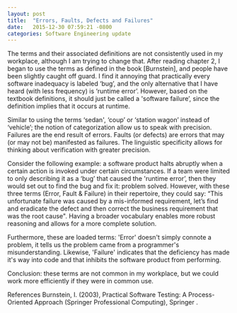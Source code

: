 ```yaml
---
layout: post
title:  "Errors, Faults, Defects and Failures"
date:   2015-12-30 07:59:21 -0800
categories: Software Engineering update
---
```

The terms and their associated definitions are not consistently used in my
workplace, although I am trying to change that. After reading chapter 2, I
began to use the terms as defined in the book [Burnstein], and people have been
slightly caught off guard. I find it annoying that practically every software
inadequacy is labeled ‘bug’, and the only alternative that I have heard (with
less frequency) is ‘runtime error’. However, based on the textbook definitions,
it should just be called a 'software failure’, since the definition implies
that it occurs at runtime.

Similar to using the terms ‘sedan', ‘coup’ or ‘station wagon’ instead of
‘vehicle’; the notion of categorization allow us to speak with precision.
Failures are the end result of errors. Faults (or defects) are errors that may
(or may not be) manifested as failures. The linguistic specificity allows for
thinking about verification with greater precision.

Consider the following example: a software product halts abruptly when a
certain action is invoked under certain circumstances. If a team were limited
to only describing it as a ‘bug’ that caused the 'runtime error’, then they
would set out to find the bug and fix it: problem solved. However, with these
three terms (Error, Fault & Failure) in their repertoire, they could say: “This
unfortunate failure was caused by a mis-informed requirement, let’s find and
eradicate the defect and then correct the business requirement that was the
root cause". Having a broader vocabulary enables more robust reasoning and
allows for a more complete solution.

Furthermore, these are loaded terms: 'Error' doesn't simply connote a problem,
it tells us the problem came from a programmer's misunderstanding. Likewise,
'Failure' indicates that the deficiency has made it's way into code and that
inhibits the software product from performing.

Conclusion: these terms are not common in my workplace, but we could work more
efficiently if they were in common use.

References
Burnstein, I. (2003), Practical Software Testing: A Process-Oriented Approach (Springer Professional Computing), Springer .
